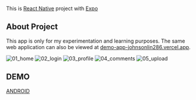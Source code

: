 This is [React Native](https://reactnative.dev/) project with [Expo](https://expo.dev/)

## About Project

This app is only for my experimentation and learning purposes. The same web application can also be viewed at [demo-app-johnsonlin286.vercel.app](https://demo-app-johnsonlin286.vercel.app/).

![01_home](https://firebasestorage.googleapis.com/v0/b/jlin-firebase.appspot.com/o/app_screenshoot%2F01_home.jpg?alt=media&token=28830941-18b4-4078-a3a9-7c092394d652)
![02_login](https://firebasestorage.googleapis.com/v0/b/jlin-firebase.appspot.com/o/app_screenshoot%2F02_login.jpg?alt=media&token=ea8e819e-7ed6-4922-9916-d703aa9df9be)
![03_profile](https://firebasestorage.googleapis.com/v0/b/jlin-firebase.appspot.com/o/app_screenshoot%2F03_profile.jpg?alt=media&token=2a7e034e-e27d-4cc4-92a8-30dc7069d529)
![04_comments](https://firebasestorage.googleapis.com/v0/b/jlin-firebase.appspot.com/o/app_screenshoot%2F04_comments.jpg?alt=media&token=b826854c-23e7-4590-b6b1-79fd5752a83c)
![05_upload](https://firebasestorage.googleapis.com/v0/b/jlin-firebase.appspot.com/o/app_screenshoot%2F05_upload.jpg?alt=media&token=fb8e2e81-8379-4013-b9db-f31c603e1c9c)

## DEMO

[ANDROID](https://expo.dev/accounts/johnson286/projects/rn-demo-app/builds/7f03a019-0d4b-46f1-b565-088e6f42452b)
